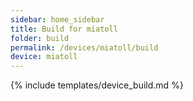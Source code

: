 ```yaml
---
sidebar: home_sidebar
title: Build for miatoll
folder: build
permalink: /devices/miatoll/build
device: miatoll
---
```

{% include templates/device_build.md %}
